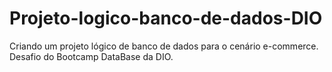 # Projeto-logico-banco-de-dados-DIO
Criando um projeto lógico de banco de dados para o cenário e-commerce. Desafio do Bootcamp DataBase da DIO.
